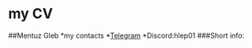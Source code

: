 # my CV
##Mentuz Gleb 
*my contacts
  *[Telegram](https://t.me/Hleb145)
  *Discord:hlep01
###Short info:


